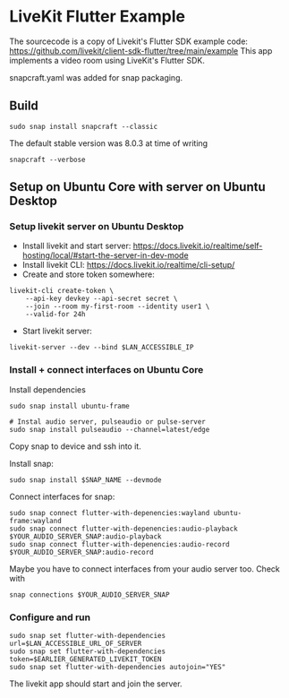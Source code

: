 # LiveKit Flutter Example

The sourcecode is a copy of Livekit's Flutter SDK example code: https://github.com/livekit/client-sdk-flutter/tree/main/example
This app implements a video room using LiveKit's Flutter SDK.

snapcraft.yaml was added for snap packaging.

## Build

```sudo snap install snapcraft --classic```

The default stable version was 8.0.3 at time of writing

```snapcraft --verbose```

## Setup on Ubuntu Core with server on Ubuntu Desktop

### Setup livekit server on Ubuntu Desktop

* Install livekit and start server: https://docs.livekit.io/realtime/self-hosting/local/#start-the-server-in-dev-mode
* Install livekit CLI: https://docs.livekit.io/realtime/cli-setup/
* Create and store token somewhere:
```
livekit-cli create-token \
    --api-key devkey --api-secret secret \
    --join --room my-first-room --identity user1 \
    --valid-for 24h
```
* Start livekit server:
```
livekit-server --dev --bind $LAN_ACCESSIBLE_IP
```

### Install + connect interfaces on Ubuntu Core

Install dependencies

```
sudo snap install ubuntu-frame

# Instal audio server, pulseaudio or pulse-server
sudo snap install pulseaudio --channel=latest/edge
```

Copy snap to device and ssh into it.

Install snap:

```
sudo snap install $SNAP_NAME --devmode
```

Connect interfaces for snap:

```
sudo snap connect flutter-with-depenencies:wayland ubuntu-frame:wayland
sudo snap connect flutter-with-depenencies:audio-playback $YOUR_AUDIO_SERVER_SNAP:audio-playback
sudo snap connect flutter-with-depenencies:audio-record $YOUR_AUDIO_SERVER_SNAP:audio-record
```

Maybe you have to connect interfaces from your audio server too. Check with
```
snap connections $YOUR_AUDIO_SERVER_SNAP
```

### Configure and run

```
sudo snap set flutter-with-dependencies url=$LAN_ACCESSIBLE_URL_OF_SERVER
sudo snap set flutter-with-dependencies token=$EARLIER_GENERATED_LIVEKIT_TOKEN
sudo snap set flutter-with-dependencies autojoin="YES"
```

The livekit app should start and join the server.